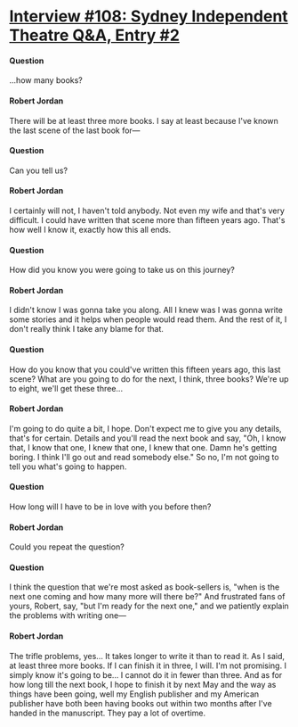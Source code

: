 # [Interview #108: Sydney Independent Theatre Q&A, Entry #2](https://www.theoryland.com/intvmain.php?i=108#2)

#### Question

...how many books?

#### Robert Jordan

There will be at least three more books. I say at least because I've known the last scene of the last book for—

#### Question

Can you tell us?

#### Robert Jordan

I certainly will not, I haven't told anybody. Not even my wife and that's very difficult. I could have written that scene more than fifteen years ago. That's how well I know it, exactly how this all ends.

#### Question

How did you know you were going to take us on this journey?

#### Robert Jordan

I didn't know I was gonna take you along. All I knew was I was gonna write some stories and it helps when people would read them. And the rest of it, I don't really think I take any blame for that.

#### Question

How do you know that you could've written this fifteen years ago, this last scene? What are you going to do for the next, I think, three books? We're up to eight, we'll get these three...

#### Robert Jordan

I'm going to do quite a bit, I hope. Don't expect me to give you any details, that's for certain. Details and you'll read the next book and say, "Oh, I know that, I know that one, I knew that one, I knew that one. Damn he's getting boring. I think I'll go out and read somebody else." So no, I'm not going to tell you what's going to happen.

#### Question

How long will I have to be in love with you before then?

#### Robert Jordan

Could you repeat the question?

#### Question

I think the question that we're most asked as book-sellers is, "when is the next one coming and how many more will there be?" And frustrated fans of yours, Robert, say, "but I'm ready for the next one," and we patiently explain the problems with writing one—

#### Robert Jordan

The trifle problems, yes... It takes longer to write it than to read it. As I said, at least three more books. If I can finish it in three, I will. I'm not promising. I simply know it's going to be... I cannot do it in fewer than three. And as for how long till the next book, I hope to finish it by next May and the way as things have been going, well my English publisher and my American publisher have both been having books out within two months after I've handed in the manuscript. They pay a lot of overtime.

